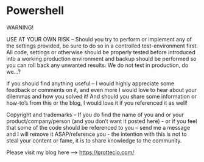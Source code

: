# Powershell
WARNING!

USE AT YOUR OWN RISK – Should you try to perform or implement any of the settings provided, be sure to do so in a controlled test-environment first.
All code, settings or otherwise should be properly tested before introduced into a working production environment and backup should be performed so you can roll back any unwanted results. We do not test in production, do we…?

If you should find anything useful – I would highly appreciate some feedback or comments on it, and even more I would love to hear about your dilemmas and how you solved it!
And should you share some information or how-to’s from this or the blog, I would love it if you referenced it as well!

Copyright and trademarks – If you do find the name of you and or your product/company/person (and you don’t want it posted here) - or if you feel that some of the code should be referenced to you – send me a message and I will remove it ASAP/reference you - the intention with this is not to steal your content or fame, it is to share knowledge to the community.

Please visit my blog here --> https://prottecio.com/
